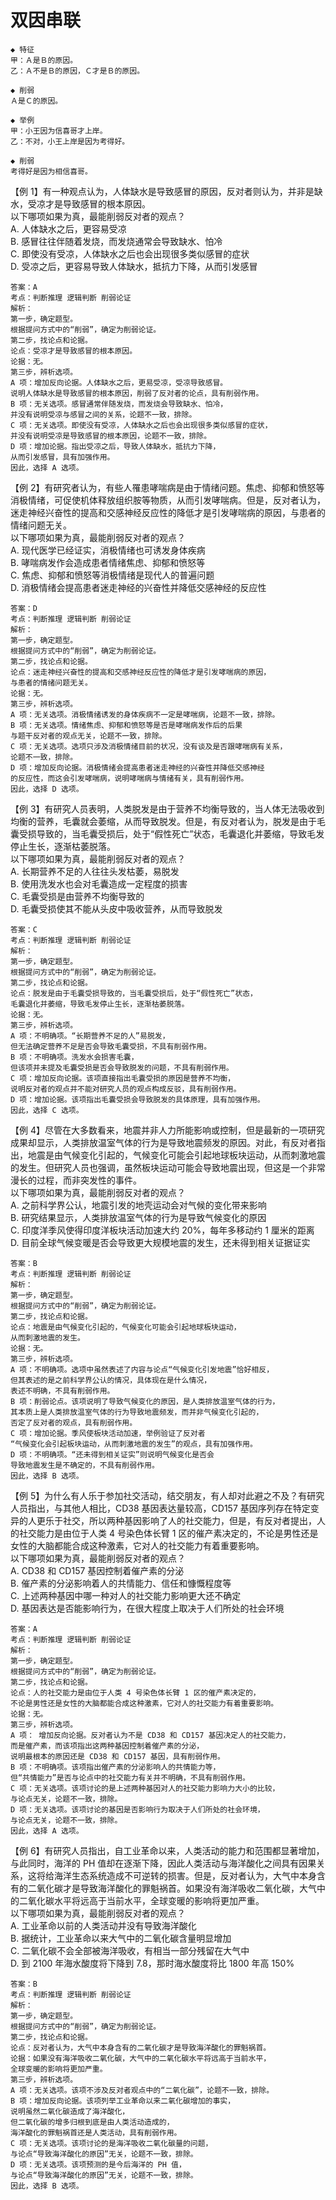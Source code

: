 # 双因串联

```
◆ 特征
甲：Ａ是Ｂ的原因。
乙：Ａ不是Ｂ的原因，Ｃ才是Ｂ的原因。

◆ 削弱
Ａ是Ｃ的原因。
```

```
◆ 举例
甲：小王因为信喜哥才上岸。
乙：不对，小王上岸是因为考得好。

◆ 削弱
考得好是因为相信喜哥。
```

【例 1】有一种观点认为，人体缺水是导致感冒的原因，反对者则认为，并非是缺水，受凉才是导致感冒的根本原因。  
以下哪项如果为真，最能削弱反对者的观点？  
A. 人体缺水之后，更容易受凉  
B. 感冒往往伴随着发烧，而发烧通常会导致缺水、怕冷  
C. 即使没有受凉，人体缺水之后也会出现很多类似感冒的症状  
D. 受凉之后，更容易导致人体缺水，抵抗力下降，从而引发感冒

```
答案：A
考点：判断推理 逻辑判断 削弱论证
解析：
第一步，确定题型。
根据提问方式中的“削弱”，确定为削弱论证。
第二步，找论点和论据。
论点：受凉才是导致感冒的根本原因。
论据：无。
第三步，辨析选项。
A 项：增加反向论据。人体缺水之后，更易受凉，受凉导致感冒。
说明人体缺水是导致感冒的根本原因，削弱了反对者的论点，具有削弱作用。
B 项：无关选项。感冒通常伴随发烧，而发烧会导致缺水、怕冷，
并没有说明受凉与感冒之间的关系，论题不一致，排除。
C 项：无关选项。即使没有受凉，人体缺水之后也会出现很多类似感冒的症状，
并没有说明受凉是导致感冒的根本原因，论题不一致，排除。
D 项：增加论据。指出受凉之后，导致人体缺水，抵抗力下降，
从而引发感冒，具有加强作用。
因此，选择 A 选项。
```

【例 2】有研究者认为，有些人罹患哮喘病是由于情绪问题。焦虑、抑郁和愤怒等消极情绪，可促使机体释放组织胺等物质，从而引发哮喘病。但是，反对者认为，迷走神经兴奋性的提高和交感神经反应性的降低才是引发哮喘病的原因，与患者的情绪问题无关。  
以下哪项如果为真，最能削弱反对者的观点？  
A. 现代医学已经证实，消极情绪也可诱发身体疾病  
B. 哮喘病发作会造成患者情绪焦虑、抑郁和愤怒等  
C. 焦虑、抑郁和愤怒等消极情绪是现代人的普遍问题  
D. 消极情绪会提高患者迷走神经的兴奋性并降低交感神经的反应性

```
答案：D
考点：判断推理 逻辑判断 削弱论证
解析：
第一步，确定题型。
根据提问方式中的“削弱”，确定为削弱论证。
第二步，找论点和论据。
论点：迷走神经兴奋性的提高和交感神经反应性的降低才是引发哮喘病的原因，
与患者的情绪问题无关。
论据：无。
第三步，辨析选项。
A 项：无关选项。消极情绪诱发的身体疾病不一定是哮喘病，论题不一致，排除。
B 项：无关选项。情绪焦虑、抑郁和愤怒等是否是哮喘病发作后的后果
与题干反对者的观点无关，论题不一致，排除。
C 项：无关选项。选项只涉及消极情绪目前的状况，没有谈及是否跟哮喘病有关系，
论题不一致，排除。
D 项：增加反向论据。消极情绪会提高患者迷走神经的兴奋性并降低交感神经
的反应性，而这会引发哮喘病，说明哮喘病与情绪有关，具有削弱作用。
因此，选择 D 选项。
```

【例 3】有研究人员表明，人类脱发是由于营养不均衡导致的，当人体无法吸收到均衡的营养，毛囊就会萎缩，从而导致脱发。但是，有反对者认为，脱发是由于毛囊受损导致的，当毛囊受损后，处于“假性死亡”状态，毛囊退化并萎缩，导致毛发停止生长，逐渐枯萎脱落。  
以下哪项如果为真，最能削弱反对者的观点？  
A. 长期营养不足的人往往头发枯萎，易脱发  
B. 使用洗发水也会对毛囊造成一定程度的损害  
C. 毛囊受损是由营养不均衡导致的  
D. 毛囊受损使其不能从头皮中吸收营养，从而导致脱发

```
答案：C
考点：判断推理 逻辑判断 削弱论证
解析：
第一步，确定题型。
根据提问方式中的“削弱”，确定为削弱论证。
第二步，找论点和论据。
论点：脱发是由于毛囊受损导致的，当毛囊受损后，处于“假性死亡”状态，
毛囊退化并萎缩，导致毛发停止生长，逐渐枯萎脱落。
论据：无。
第三步，辨析选项。
A 项：不明确项。“长期营养不足的人”易脱发，
但无法确定营养不足是否会导致毛囊受损，不具有削弱作用。
B 项：不明确项。洗发水会损害毛囊，
但该项并未提及毛囊受损是否会导致脱发的问题，不具有削弱作用。
C 项：增加反向论据。该项直接指出毛囊受损的原因是营养不均衡，
说明反对者的观点并不能对研究人员的观点构成反驳，具有削弱作用。
D 项：增加论据。该项指出毛囊受损会导致脱发的具体原理，具有加强作用。
因此，选择 C 选项。
```

【例 4】尽管在大多数看来，地震并非人力所能影响或控制，但是最新的一项研究成果却显示，人类排放温室气体的行为是导致地震频发的原因。对此，有反对者指出，地震是由气候变化引起的，气候变化可能会引起地球板块运动，从而刺激地震的发生。但研究人员也强调，虽然板块运动可能会导致地震出现，但这是一个非常漫长的过程，而非突发性的事件。  
以下哪项如果为真，最能削弱反对者的观点？  
A. 之前科学界公认，地震引发的地壳运动会对气候的变化带来影响  
B. 研究结果显示，人类排放温室气体的行为是导致气候变化的原因  
C. 印度洋季风使得印度洋板块活动加速大约 20%，每年多移动约 1 厘米的距离  
D. 目前全球气候变暖是否会导致更大规模地震的发生，还未得到相关证据证实

```
答案：B
考点：判断推理 逻辑判断 削弱论证
解析：
第一步，确定题型。
根据提问方式中的“削弱”，确定为削弱论证。
第二步，找论点和论据。
论点：地震是由气候变化引起的，气候变化可能会引起地球板块运动，
从而刺激地震的发生。
论据：无。
第三步，辨析选项。
A 项：不明确项。选项中虽然表述了内容与论点“气候变化引发地震”恰好相反，
但其表述的是之前科学界公认的情况，具体现在是什么情况，
表述不明确，不具有削弱作用。
B 项：削弱论点。该项说明了导致气候变化的原因，是人类排放温室气体的行为，
其本质上是人类排放温室气体的行为导致地震频发，而并非气候变化引起的，
否定了反对者的观点，具有削弱作用。
C 项：增加论据。季风使板块活动加速，举例验证了反对者
“气候变化会引起板块运动，从而刺激地震的发生”的观点，具有加强作用。
D 项：不明确项。“还未得到相关证实”则说明气候变化是否会
导致地震发生是不确定的，不具有削弱作用。
因此，选择 B 选项。
```

【例 5】为什么有人乐于参加社交活动，结交朋友，有人却对此避之不及？有研究人员指出，与其他人相比，CD38 基因表达量较高，CD157 基因序列存在特定变异的人更乐于社交，所以两种基因影响了人的社交能力，但是，有反对者提出，人的社交能力是由位于人类 4 号染色体长臂 1 区的催产素决定的，不论是男性还是女性的大脑都能合成这种激素，它对人的社交能力有着重要影响。  
以下哪项如果为真，最能削弱反对者的观点？  
A. CD38 和 CD157 基因控制着催产素的分泌  
B. 催产素的分泌影响着人的共情能力、信任和慷慨程度等  
C. 上述两种基因中哪一种对人的社交能力影响更大还不确定  
D. 基因表达是否能影响行为，在很大程度上取决于人们所处的社会环境

```
答案：A
考点：判断推理 逻辑判断 削弱论证
解析：
第一步，确定题型。
根据提问方式中的“削弱”，确定为削弱论证。
第二步，找论点和论据。
论点：人的社交能力是由位于人类 4 号染色体长臂 1 区的催产素决定的，
不论是男性还是女性的大脑都能合成这种激素，它对人的社交能力有着重要影响。
论据：无。
第三步，辨析选项。
A 项： 增加反向论据。反对者认为不是 CD38 和 CD157 基因决定人的社交能力，
而是催产素，而该项指出这两种基因控制着催产素的分泌，
说明最根本的原因还是 CD38 和 CD157 基因，具有削弱作用。
B 项：不明确项。该项指出催产素的分泌影响人的共情能力等，
但“共情能力”是否与论点中的社交能力有关并不明确，不具有削弱作用。
C 项：无关选项。该项讨论的是上述两种基因对人的社交能力影响力大小的比较，
与论点无关，论题不一致，排除。
D 项：无关选项。该项讨论的基因是否影响行为取决于人们所处的社会环境，
与论点无关，论题不一致，排除。
因此，选择 A 选项。
```

【例 6】有研究人员指出，自工业革命以来，人类活动的能力和范围都显著增加，与此同时，海洋的 PH 值却在逐渐下降，因此人类活动与海洋酸化之间具有因果关系，这将给海洋生态系统造成不可逆转的损害。但是，反对者认为，大气中本身含有的二氧化碳才是导致海洋酸化的罪魁祸首。如果没有海洋吸收二氧化碳，大气中的二氧化碳水平将远高于当前水平，全球变暖的影响将更加严重。  
以下哪项如果为真，最能削弱反对者的观点？  
A. 工业革命以前的人类活动并没有导致海洋酸化  
B. 据统计，工业革命以来大气中的二氧化碳含量明显增加  
C. 二氧化碳不会全部被海洋吸收，有相当一部分残留在大气中  
D. 到 2100 年海水酸度将下降到 7.8，那时海水酸度将比 1800 年高 150%

```
答案：B
考点：判断推理 逻辑判断 削弱论证
解析：
第一步，确定题型。
根据提问方式中的“削弱”，确定为削弱论证。
第二步，找论点和论据。
论点：反对者认为，大气中本身含有的二氧化碳才是导致海洋酸化的罪魁祸首。
论据：如果没有海洋吸收二氧化碳，大气中的二氧化碳水平将远高于当前水平，
全球变暖的影响将更加严重。
第三步，辨析选项。
A 项：无关选项。该项不涉及反对者观点中的“二氧化碳”，论题不一致，排除。
B 项：增加反向论据。该项列举工业革命以来二氧化碳增加的事实，
说明虽然二氧化碳造成了海洋酸化，
但二氧化碳的增多归根到底是由人类活动造成的，
海洋酸化的罪魁祸首还是人类活动，具有削弱作用。
C 项：无关选项。该项讨论的是海洋吸收二氧化碳量的问题，
与论点“导致海洋酸化的原因”无关，论题不一致，排除。
D 项：无关选项。该项预测的是今后海洋的 PH 值，
与论点“导致海洋酸化的原因”无关，论题不一致，排除。
因此，选择 B 选项。
```
